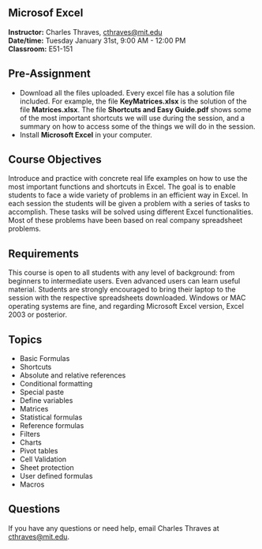 
## **Microsof Excel**
**Instructor:** Charles Thraves, cthraves@mit.edu  <br />
**Date/time:** Tuesday January 31st, 9:00 AM - 12:00 PM  <br />
**Classroom:** E51-151 <br />

## Pre-Assignment <br /> 
* Download all the files uploaded. Every excel file has a solution file included. For example, the file **KeyMatrices.xlsx** is the solution of the file **Matrices.xlsx**. The file **Shortcuts and Easy Guide.pdf** shows some of the most important shortcuts we will use during the session, and a summary on how to access some of the things we will do in the session. <br />
* Install **Microsoft Excel** in your computer. <br />

## **Course Objectives**
Introduce and practice with concrete real life examples on how to use the most important functions and shortcuts in Excel. The goal is to enable students to face a wide variety of problems in an efficient way in Excel. In each session the students will be given a problem with a series of tasks to accomplish. These tasks will be solved using different Excel functionalities. Most of these problems have been based on real company spreadsheet problems.

## **Requirements**
This course is open to all students with any level of background: from beginners to intermediate users. Even advanced users can learn useful material. Students are strongly encouraged to bring their laptop to the session with the respective spreadsheets downloaded. Windows or MAC operating systems are fine, and regarding Microsoft Excel version, Excel 2003 or posterior.

## **Topics**
-	Basic Formulas
-	Shortcuts
-	Absolute and relative references
-	Conditional formatting
-	Special paste
-	Define variables
-	Matrices
-	Statistical formulas
-	Reference formulas
-	Filters
-	Charts
-	Pivot tables
-	Cell Validation
-	Sheet protection
-	User defined formulas
-	Macros

## Questions <br />
If you have any questions or need help, email Charles Thraves at cthraves@mit.edu.

